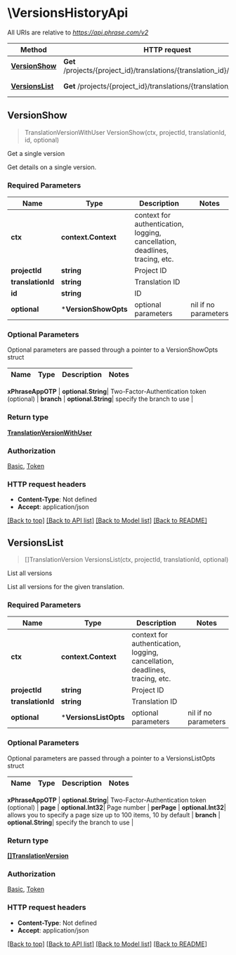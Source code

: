 # \VersionsHistoryApi

All URIs are relative to *https://api.phrase.com/v2*

Method | HTTP request | Description
------------- | ------------- | -------------
[**VersionShow**](VersionsHistoryApi.md#VersionShow) | **Get** /projects/{project_id}/translations/{translation_id}/versions/{id} | Get a single version
[**VersionsList**](VersionsHistoryApi.md#VersionsList) | **Get** /projects/{project_id}/translations/{translation_id}/versions | List all versions



## VersionShow

> TranslationVersionWithUser VersionShow(ctx, projectId, translationId, id, optional)

Get a single version

Get details on a single version.

### Required Parameters


Name | Type | Description  | Notes
------------- | ------------- | ------------- | -------------
**ctx** | **context.Context** | context for authentication, logging, cancellation, deadlines, tracing, etc.
**projectId** | **string**| Project ID | 
**translationId** | **string**| Translation ID | 
**id** | **string**| ID | 
 **optional** | ***VersionShowOpts** | optional parameters | nil if no parameters

### Optional Parameters

Optional parameters are passed through a pointer to a VersionShowOpts struct


Name | Type | Description  | Notes
------------- | ------------- | ------------- | -------------



 **xPhraseAppOTP** | **optional.String**| Two-Factor-Authentication token (optional) | 
 **branch** | **optional.String**| specify the branch to use | 

### Return type

[**TranslationVersionWithUser**](translation_version_with_user.md)

### Authorization

[Basic](../README.md#Basic), [Token](../README.md#Token)

### HTTP request headers

- **Content-Type**: Not defined
- **Accept**: application/json

[[Back to top]](#) [[Back to API list]](../README.md#documentation-for-api-endpoints)
[[Back to Model list]](../README.md#documentation-for-models)
[[Back to README]](../README.md)


## VersionsList

> []TranslationVersion VersionsList(ctx, projectId, translationId, optional)

List all versions

List all versions for the given translation.

### Required Parameters


Name | Type | Description  | Notes
------------- | ------------- | ------------- | -------------
**ctx** | **context.Context** | context for authentication, logging, cancellation, deadlines, tracing, etc.
**projectId** | **string**| Project ID | 
**translationId** | **string**| Translation ID | 
 **optional** | ***VersionsListOpts** | optional parameters | nil if no parameters

### Optional Parameters

Optional parameters are passed through a pointer to a VersionsListOpts struct


Name | Type | Description  | Notes
------------- | ------------- | ------------- | -------------


 **xPhraseAppOTP** | **optional.String**| Two-Factor-Authentication token (optional) | 
 **page** | **optional.Int32**| Page number | 
 **perPage** | **optional.Int32**| allows you to specify a page size up to 100 items, 10 by default | 
 **branch** | **optional.String**| specify the branch to use | 

### Return type

[**[]TranslationVersion**](translation_version.md)

### Authorization

[Basic](../README.md#Basic), [Token](../README.md#Token)

### HTTP request headers

- **Content-Type**: Not defined
- **Accept**: application/json

[[Back to top]](#) [[Back to API list]](../README.md#documentation-for-api-endpoints)
[[Back to Model list]](../README.md#documentation-for-models)
[[Back to README]](../README.md)

